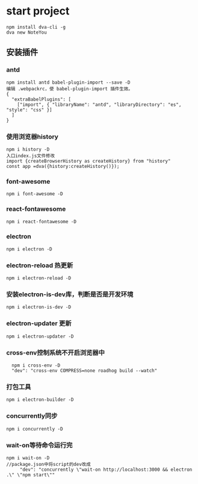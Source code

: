 # start project
```
npm install dva-cli -g
dva new NoteYou
```
## 安装插件
### antd
```
npm install antd babel-plugin-import --save -D
编辑 .webpackrc，使 babel-plugin-import 插件生效。
{
  "extraBabelPlugins": [
    ["import", { "libraryName": "antd", "libraryDirectory": "es", "style": "css" }]
  ]
}
```
### 使用浏览器history
```
npm i history -D
入口index.js文件修改
import {createBrowserHistory as createHistory} from "history"
const app =dva({history:createHistory()});
```
### font-awesome
```
npm i font-awesome -D
```
### react-fontawesome
```
npm i react-fontawesome -D
```
### electron
```
npm i electron -D
```
### electron-reload 热更新
```
npm i electron-reload -D
```
### 安装electron-is-dev库，判断是否是开发环境
```
npm i electron-is-dev -D
```
### electron-updater 更新
```
npm i electron-updater -D
```
### cross-env控制系统不开启浏览器中
```
  npm i cross-env -D
  "dev": "cross-env COMPRESS=none roadhog build --watch"
```
### 打包工具
```
npm i electron-builder -D
```
### concurrently同步
```
npm i concurrently -D
```
### wait-on等待命令运行完
```
npm i wait-on -D
//package.json中将script的dev改成
     "dev": "concurrently \"wait-on http://localhost:3000 && electron .\" \"npm start\""
```
